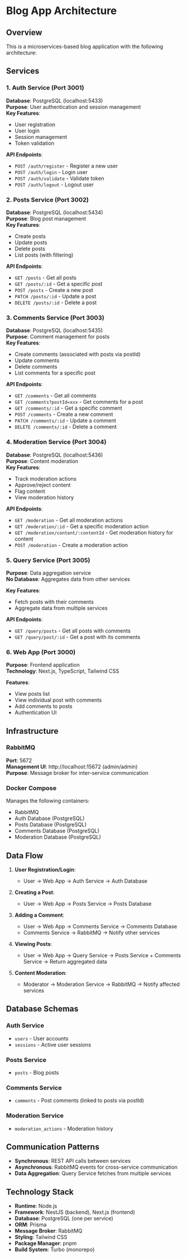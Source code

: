 # Blog App Architecture

## Overview

This is a microservices-based blog application with the following architecture:

## Services

### 1. Auth Service (Port 3001)

**Database**: PostgreSQL (localhost:5433)  
**Purpose**: User authentication and session management  
**Key Features**:

- User registration
- User login
- Session management
- Token validation

**API Endpoints**:

- `POST /auth/register` - Register a new user
- `POST /auth/login` - Login user
- `POST /auth/validate` - Validate token
- `POST /auth/logout` - Logout user

### 2. Posts Service (Port 3002)

**Database**: PostgreSQL (localhost:5434)  
**Purpose**: Blog post management  
**Key Features**:

- Create posts
- Update posts
- Delete posts
- List posts (with filtering)

**API Endpoints**:

- `GET /posts` - Get all posts
- `GET /posts/:id` - Get a specific post
- `POST /posts` - Create a new post
- `PATCH /posts/:id` - Update a post
- `DELETE /posts/:id` - Delete a post

### 3. Comments Service (Port 3003)

**Database**: PostgreSQL (localhost:5435)  
**Purpose**: Comment management for posts  
**Key Features**:

- Create comments (associated with posts via postId)
- Update comments
- Delete comments
- List comments for a specific post

**API Endpoints**:

- `GET /comments` - Get all comments
- `GET /comments?postId=xxx` - Get comments for a post
- `GET /comments/:id` - Get a specific comment
- `POST /comments` - Create a new comment
- `PATCH /comments/:id` - Update a comment
- `DELETE /comments/:id` - Delete a comment

### 4. Moderation Service (Port 3004)

**Database**: PostgreSQL (localhost:5436)  
**Purpose**: Content moderation  
**Key Features**:

- Track moderation actions
- Approve/reject content
- Flag content
- View moderation history

**API Endpoints**:

- `GET /moderation` - Get all moderation actions
- `GET /moderation/:id` - Get a specific moderation action
- `GET /moderation/content/:contentId` - Get moderation history for content
- `POST /moderation` - Create a moderation action

### 5. Query Service (Port 3005)

**Purpose**: Data aggregation service  
**No Database**: Aggregates data from other services

**Key Features**:

- Fetch posts with their comments
- Aggregate data from multiple services

**API Endpoints**:

- `GET /query/posts` - Get all posts with comments
- `GET /query/post/:id` - Get a post with its comments

### 6. Web App (Port 3000)

**Purpose**: Frontend application  
**Technology**: Next.js, TypeScript, Tailwind CSS

**Features**:

- View posts list
- View individual post with comments
- Add comments to posts
- Authentication UI

## Infrastructure

### RabbitMQ

**Port**: 5672  
**Management UI**: http://localhost:15672 (admin/admin)  
**Purpose**: Message broker for inter-service communication

### Docker Compose

Manages the following containers:

- RabbitMQ
- Auth Database (PostgreSQL)
- Posts Database (PostgreSQL)
- Comments Database (PostgreSQL)
- Moderation Database (PostgreSQL)

## Data Flow

1. **User Registration/Login**:

   - User → Web App → Auth Service → Auth Database

2. **Creating a Post**:

   - User → Web App → Posts Service → Posts Database

3. **Adding a Comment**:

   - User → Web App → Comments Service → Comments Database
   - Comments Service → RabbitMQ → Notify other services

4. **Viewing Posts**:

   - User → Web App → Query Service → Posts Service + Comments Service → Return aggregated data

5. **Content Moderation**:
   - Moderator → Moderation Service → RabbitMQ → Notify affected services

## Database Schemas

### Auth Service

- `users` - User accounts
- `sessions` - Active user sessions

### Posts Service

- `posts` - Blog posts

### Comments Service

- `comments` - Post comments (linked to posts via postId)

### Moderation Service

- `moderation_actions` - Moderation history

## Communication Patterns

- **Synchronous**: REST API calls between services
- **Asynchronous**: RabbitMQ events for cross-service communication
- **Data Aggregation**: Query Service fetches from multiple services

## Technology Stack

- **Runtime**: Node.js
- **Framework**: NestJS (backend), Next.js (frontend)
- **Database**: PostgreSQL (one per service)
- **ORM**: Prisma
- **Message Broker**: RabbitMQ
- **Styling**: Tailwind CSS
- **Package Manager**: pnpm
- **Build System**: Turbo (monorepo)

